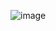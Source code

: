 ![image](https://github.com/gustavohpereira/bertoti/assets/108089562/9ae21127-ca0f-4a30-945c-cc08f23a5b2e)

